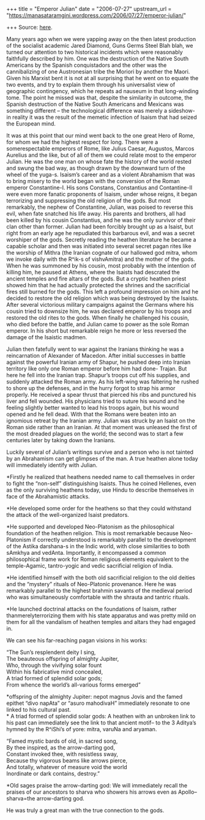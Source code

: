 +++
title = "Emperor Julian"
date = "2006-07-27"
upstream_url = "https://manasataramgini.wordpress.com/2006/07/27/emperor-julian/"

+++
Source: [here](https://manasataramgini.wordpress.com/2006/07/27/emperor-julian/).

Many years ago when we were yapping away on the then latest production
of the socialist academic Jared Diamond, Guns Germs Steel Blah blah, we
turned our attention to two historical incidents which were reasonably
faithfully described by him. One was the destruction of the Native South
Americans by the Spanish conquistadors and the other was the
cannibalizing of one Austronesian tribe the Moriori by another the
Maori. Given his Marxist bent it is not at all surprising that he went
on to equate the two events, and try to explain them through his
universalist view of geographic contingency, which he repeats ad nauseum
in that long-winding tome. The point he missed was that, despite the
similarity in outcome, the Spanish destruction of the Native South
Americans and Mexicans was something different – the technological
difference was merely a sideshow- in reality it was the result of the
memetic infection of Isaism that had seized the European mind.

It was at this point that our mind went back to the one great Hero of
Rome, for whom we had the highest respect for long. There were a
somerespectable emperors of Rome, like Julius Caesar, Augustos, Marcos
Aurelius and the like, but of all of them we could relate most to the
emperor Julian. He was the one man on whose fate the history of the
world rested and swung the bad way, as though drawn by the downward turn
of the wheel of the yuga-s. Isaism’s career and as a violent Abrahamism
that was to bring misery to the world began with the conversion of the
Roman emperor Constantine-I. His sons Constans, Constantius and
Contantine-II were even more fanatic proponents of Isaism, under whose
reigns, it began terrorizing and suppressing the old religion of the
gods. But most remarkably, the nephew of Constantine, Julian, was poised
to reverse this evil, when fate snatched his life away. His parents and
brothers, all had been killed by his cousin Constantius, and he was the
only survivor of their clan other than former. Julian had been forcibly
brought up as a Isaist, but right from an early age he repudiated this
barbarous evil, and was a secret worshiper of the gods. Secretly reading
the heathen literature he became a capable scholar and then was
initiated into several secret pagan rites like the worship of Mithra
(the Iranian cognate of our hallowed god mitra, whom we invoke daily
with the R^ik-s of vishvAmitra) and the mother of the gods. When he was
summoned by his cousin, most probably with the intention of killing him,
he paused at Athens, where the Isaists had descrated the ancient temples
and fire altars of the gods. But a cryptic heathen priest showed him
that he had actually protected the shrines and the sacrificial fires
still burned for the gods. This left a profound impression on him and he
decided to restore the old religion which was being destroyed by the
Isaists. After several victorious military campaigns against the Germans
where his cousin tried to downsize him, he was declared emperor by his
troops and restored the old rites to the gods. When finally he
challenged his cousin, who died before the battle, and Julian came to
power as the sole Roman emperor. In his short but remarkable reign he
more or less reversed the damage of the Isaistic madmen.

Julian then fatefully went to war against the Iranians thinking he was a
reincarnation of Alexander of Macedon. After initial successes in battle
against the powerful Iranian army of Shapur, he pushed deep into Iranian
territory like only one Roman emperor before him had done- Trajan. But
here he fell into the Iranian trap. Shapur’s troops cut off his
supplies, and suddenly attacked the Roman army. As his left-wing was
faltering he rushed to shore up the defenses, and in the hurry forgot to
strap his armor properly. He received a spear thrust that pierced his
ribs and punctured his liver and fell wounded. His physicians tried to
suture his wound and he feeling slightly better wanted to lead his
troops again, but his wound opened and he fell dead. With that the
Romans were beaten into an ignomious retreat by the Iranian army. Julian
was struck by an Isaist on the Roman side rather than an Iranian. At
that moment was unleased the first of the most dreaded plagues on the
world; the second was to start a few centuries later by taking down the
Iranians.

Luckily several of Julian’s writings survive and a person who is not
tainted by an Abrahamism can get glimpses of the man. A true heathen
alone today will immediately identify with Julian.

\*Firstly he realized that heathens needed name to call themselves in
order to fight the “non-self” distinguishing Isaists. Thus he coined
Hellenes, even as the only surviving heathens today, use Hindu to
describe themselves in face of the Abrahamistic attacks.

\*He developed some order for the heathens so that they could withstand
the attack of the well-organized Isaist predators.

\*He supported and developed Neo-Platonism as the philosophical
foundation of the heathen religion. This is most remarkable because
Neo-Platonism if correctly understood is remarkably parallel to the
development of the Astika darshana-s in the Indic world, with close
similarities to both sAmkhya and vedAnta. Importantly, it encompassed a
common philosophical frame work for Roman religious elements equivalent
to the temple-Agamic, tantro-yogic and vedic sacrificial religion of
India.

\*He identified himself with the both old sacrificial religion to the
old deities and the “mystery” rituals of Neo-Platonic provenance. Here
he was remarkably parallel to the highest brahmin savants of the
medieval period who was simultaneously comfortable with the shrauta and
tantric rituals.

\*He launched doctrinal attacks on the foundations of Isaism, rather
thanmerelyterrorizing them with his state apparatus and was pretty
mild on them for all the vandalism of heathen temples and altars they
had engaged in.

We can see his far-reaching pagan visions in his works:  
  
“The Sun’s resplendent deity I sing,  
The beauteous offspring of almighty Jupiter,  
Who, through the vivifying solar fount  
Within his fabricative mind concealed,  
A triad formed of splendid solar gods;  
From whence the world’s all-various forms emerged”

\*offspring of the almighty Jupiter: nepot magnus Jovis and the famed
epithet “divo napAta” or “asuro mahodivaH” immediately resonate to one
linked to his cultural past.  
\* A triad formed of splendid solar gods: A heathen with an unbroken
link to his past can immediately see the link to that ancient motif– to
the 3 Aditya’s hymned by the R^iShi’s of yore: mitra, varuNa and
aryaman.

“Famed mystic bards of old, in sacred song,  
By thee inspired, as the arrow-darting god,  
Constant invoked thee, with resistless sway,  
Because thy vigorous beams like arrows pierce,  
And totally, whatever of measure void the world  
Inordinate or dark contains, destroy.”

\*Old sages praise the arrow-darting god: We will immediately recall the
praises of our ancestors to sharva who showers his arrows even as
Apollo– sharva=the arrow-darting god.

He was truly a great man with the true connection to the gods.

